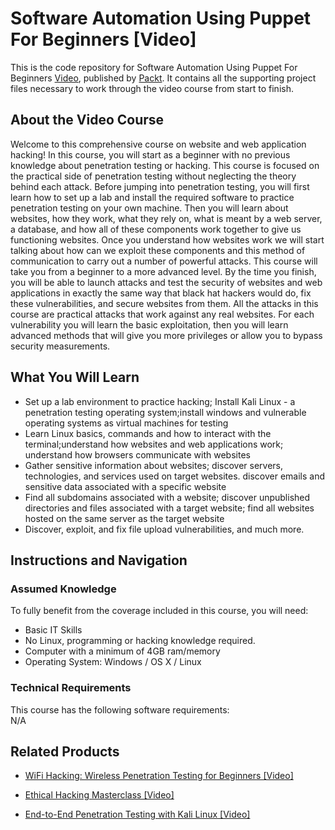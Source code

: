 # Software Automation Using Puppet For Beginners [Video]
This is the code repository for Software Automation Using Puppet For Beginners [Video](https://www.packtpub.com/virtualization-and-cloud/software-automation-using-puppet-beginners-video?utm_source=github&utm_medium=repository&utm_campaign=9781789614053), published by [Packt](https://www.packtpub.com/?utm_source=github). It contains all the supporting project files necessary to work through the video course from start to finish.
## About the Video Course
Welcome to this comprehensive course on website and web application hacking! In this course, you will start as a beginner with no previous knowledge about penetration testing or hacking. This course is focused on the practical side of penetration testing without neglecting the theory behind each attack. Before jumping into penetration testing, you will first learn how to set up a lab and install the required software to practice penetration testing on your own machine. Then you will learn about websites, how they work, what they rely on, what is meant by a web server, a database, and how all of these components work together to give us functioning websites. Once you understand how websites work we will start talking about how can we exploit these components and this method of communication to carry out a number of powerful attacks. This course will take you from a beginner to a more advanced level. By the time you finish, you will be able to launch attacks and test the security of websites and web applications in exactly the same way that black hat hackers would do, fix these vulnerabilities, and secure websites from them. All the attacks in this course are practical attacks that work against any real websites. For each vulnerability you will learn the basic exploitation, then you will learn advanced methods that will give you more privileges or allow you to bypass security measurements.

<H2>What You Will Learn</H2>
<DIV class=book-info-will-learn-text>
<UL>
<LI> Set up a lab environment to practice hacking; Install Kali Linux - a penetration testing operating system;install windows and vulnerable operating systems as virtual machines for testing
<LI> Learn Linux basics, commands and how to interact with the terminal;understand how websites and web applications work; understand how browsers communicate with websites
<LI> Gather sensitive information about websites; discover servers, technologies, and services used on target websites. discover emails and sensitive data associated with a specific website
<LI> Find all subdomains associated with a website; discover unpublished directories and files associated with a target website; find all websites hosted on the same server as the target website
<LI> Discover, exploit, and fix file upload vulnerabilities, and much more.
</LI></UL></DIV>

## Instructions and Navigation
### Assumed Knowledge
To fully benefit from the coverage included in this course, you will need:<br/>
<DIV class=book-info-will-learn-text>
<UL>
<LI> Basic IT Skills
<LI> No Linux, programming or hacking knowledge required.
<LI> Computer with a minimum of 4GB ram/memory
<LI> Operating System: Windows / OS X / Linux
</UL>
<DIV>

### Technical Requirements
This course has the following software requirements:<br/>
N/A

## Related Products
* [WiFi Hacking: Wireless Penetration Testing for Beginners [Video]](https://www.packtpub.com/in/application-development/wifi-hacking-wireless-penetration-testing-beginners-video)

* [Ethical Hacking Masterclass [Video]](https://www.packtpub.com/in/networking-and-servers/ethical-hacking-masterclass-video)

* [End-to-End Penetration Testing with Kali Linux [Video]](https://www.packtpub.com/in/networking-and-servers/end-end-penetration-testing-kali-linux-video)
